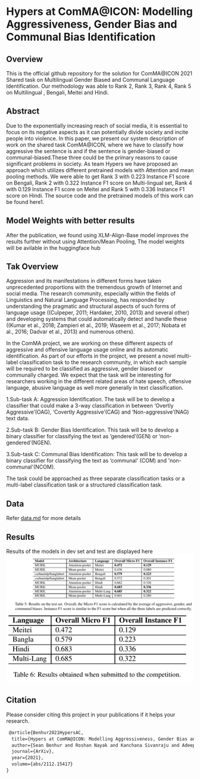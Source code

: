 # Hypers at ComMA@ICON: Modelling Aggressiveness, Gender Bias and Communal Bias Identification

## Overview
This is the official github repository for the solution for ComMA@ICON 2021 Shared task on Multilingual  Gender Biased and Communal Language Identification. Our methodology was able to Rank 2, Rank 3, Rank 4, Rank 5 on Multilingual , Bengali, Meitei and Hindi.


## Abstract
Due to the exponentially increasing reach of social media, it is essential to focus on its negative aspects as it can potentially divide society and incite people into violence. In this paper, we present our system description of work on the shared task ComMA@ICON, where we have to classify how aggressive the sentence is and if the sentence is gender-biased or communal-biased.These three could be the primary reasons to cause significant problems in society. As team Hypers we have proposed an approach which utilizes different pretrained models with Attention and mean pooling methods. We were able to get Rank 3 with 0.223 Instance F1 score on Bengali, Rank 2 with 0.322 Instance F1 score on Multi-lingual set, Rank 4 with 0.129 Instance F1 score on Meitei and Rank 5 with 0.336 Instance F1 score on Hindi. The source code and the pretrained models of this work can be found here1.

## Model Weights with better results
After the publication, we found using  XLM-Align-Base model improves the results further without using Attention/Mean Pooling, The model weights will be avilable in the huggingface hub


## Tak Overview
Aggression and its manifestations in different forms have taken unprecedented proportions with the tremendous growth of Internet and social media. The research community, especially within the fields of Linguistics and Natural Language Processing, has responded by understanding the pragmatic and structural aspects of such forms of language usage ((Culpeper, 2011; Hardaker, 2010, 2013) and several other) and developing systems that could automatically detect and handle these ((Kumar et al., 2018; Zampieri et al., 2019; Waseem et al., 2017; Nobata et al., 2016; Dadvar et al., 2013) and numerous others).

In the ComMA project, we are working on these different aspects of aggressive and offensive language usage online and its automatic identification. As part of our efforts in the project, we present a novel multi-label classification task to the research community, in which each sample will be required to be classified as aggressive, gender biased or communally charged. We expect that the task will be interesting for researchers working in the different related areas of hate speech, offensive language, abusive language as well more generally in text classification.


1.Sub-task A: Aggression Identification. The task will be to develop a classifier that could make a 3-way classification in between ‘Overtly Aggressive’(OAG), ‘Covertly Aggressive’(CAG) and ‘Non-aggressive’(NAG) text data.

2.Sub-task B: Gender Bias Identification. This task will be to develop a binary classifier for classifying the text as ‘gendered’(GEN) or ‘non-gendered’(NGEN).

3.Sub-task C: Communal Bias Identification: This task will be to develop a binary classifier for classifying the text as ‘communal' (COM) and 'non-communal'(NCOM).

The task could be approached as three separate classification tasks or a multi-label classification task or a structured classification task.


## Data

Refer [data.md](https://github.com/seanbenhur/multilingual_aggresive_gender_bias_communal_bias_identifcation/blob/main/data/README.md) for more details

## Results

Results of the models in dev set and test are displayed here
![Dev Set Results](assets/devsetresults.png?raw=true "Dev set results")
![Final Results](assets/finalres.png?raw=true "Test set results")


## Citation

Please consider citing this project in your publications if it helps your research.
```tex
 @article{Benhur2021HypersAC,
  title={Hypers at ComMA@ICON: Modelling Aggressiveness, Gender Bias and Communal Bias Identification},
  author={Sean Benhur and Roshan Nayak and Kanchana Sivanraju and Adeep Hande and Subalalitha Chinnaudayar Navaneethakrishnan and Ruba Priyadharshini and Bharathi Raja Chakravarthi},
  journal={ArXiv},
  year={2021},
  volume={abs/2112.15417}
}
```






